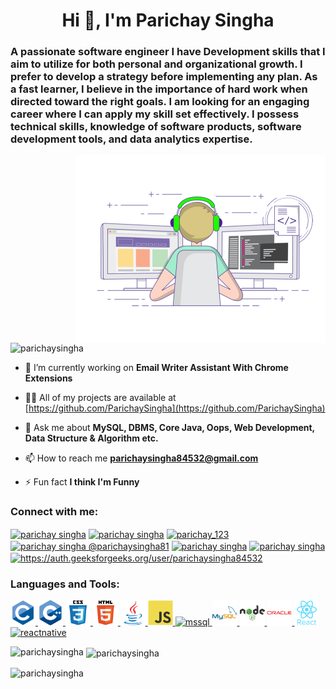 <h1 align="center">Hi 👋, I'm Parichay Singha</h1>
<h3 align="centre">A passionate software engineer I have Development skills that I aim to utilize for both personal and organizational growth. I prefer to develop a strategy before implementing any
 plan. As a fast learner, I believe in the importance of hard work when directed toward the right goals. I am looking for an engaging career where I
 can apply my skill set effectively. I possess technical skills, knowledge of software products, software development tools, and data analytics
 expertise. </h3>
<img align="right" alt="coding" width="400" src="https://github.com/ParichaySingha/Parichay-Singha/blob/main/68747470733a2f2f696d616765732e73717561726573706163652d63646e2e636f6d2f636f6e74656e742f76312f3537363966633430316236333162616231616464623261622f313534313538303631313632342d5445363451474b524a4738535741495553.gif">

<p align="left"> <img src="https://komarev.com/ghpvc/?username=parichaysingha&label=Profile%20views&color=0e75b6&style=flat" alt="parichaysingha" /> </p>

- 🔭 I’m currently working on **Email Writer Assistant With Chrome Extensions**

- 👨‍💻 All of my projects are available at [https://github.com/ParichaySingha](https://github.com/ParichaySingha)

- 💬 Ask me about **MySQL, DBMS, Core Java, Oops, Web Development, Data Structure & Algorithm etc.**

- 📫 How to reach me **parichaysingha84532@gmail.com**

- ⚡ Fun fact **I think I'm Funny**

<h3 align="left">Connect with me:</h3>
<p align="left">
<a href="https://www.linkedin.com/in/parichay-singha-ba2a66194/" target="blank"><img align="center" src="https://raw.githubusercontent.com/rahuldkjain/github-profile-readme-generator/master/src/images/icons/Social/linked-in-alt.svg" alt="parichay singha" height="30" width="40" /></a>
<a href="https://fb.com/parichay singha" target="blank"><img align="center" src="https://raw.githubusercontent.com/rahuldkjain/github-profile-readme-generator/master/src/images/icons/Social/facebook.svg" alt="parichay singha" height="30" width="40" /></a>
<a href="https://www.codechef.com/users/parichay_123" target="blank"><img align="center" src="https://cdn.jsdelivr.net/npm/simple-icons@3.1.0/icons/codechef.svg" alt="parichay_123" height="30" width="40" /></a>
<a href="https://www.hackerrank.com/parichay singha @parichaysingha81" target="blank"><img align="center" src="https://raw.githubusercontent.com/rahuldkjain/github-profile-readme-generator/master/src/images/icons/Social/hackerrank.svg" alt="parichay singha @parichaysingha81" height="30" width="40" /></a>
<a href="https://www.leetcode.com/parichay singha" target="blank"><img align="center" src="https://raw.githubusercontent.com/rahuldkjain/github-profile-readme-generator/master/src/images/icons/Social/leet-code.svg" alt="parichay singha" height="30" width="40" /></a>
<a href="https://www.hackerearth.com/parichay singha" target="blank"><img align="center" src="https://raw.githubusercontent.com/rahuldkjain/github-profile-readme-generator/master/src/images/icons/Social/hackerearth.svg" alt="parichay singha" height="30" width="40" /></a>
<a href="https://auth.geeksforgeeks.org/user/https://auth.geeksforgeeks.org/user/parichaysingha84532" target="blank"><img align="center" src="https://raw.githubusercontent.com/rahuldkjain/github-profile-readme-generator/master/src/images/icons/Social/geeks-for-geeks.svg" alt="https://auth.geeksforgeeks.org/user/parichaysingha84532" height="30" width="40" /></a>
</p>

<h3 align="left">Languages and Tools:</h3>
<p align="left"> <a href="https://www.cprogramming.com/" target="_blank" rel="noreferrer"> <img src="https://raw.githubusercontent.com/devicons/devicon/master/icons/c/c-original.svg" alt="c" width="40" height="40"/> </a> <a href="https://www.w3schools.com/cpp/" target="_blank" rel="noreferrer"> <img src="https://raw.githubusercontent.com/devicons/devicon/master/icons/cplusplus/cplusplus-original.svg" alt="cplusplus" width="40" height="40"/> </a> <a href="https://www.w3schools.com/css/" target="_blank" rel="noreferrer"> <img src="https://raw.githubusercontent.com/devicons/devicon/master/icons/css3/css3-original-wordmark.svg" alt="css3" width="40" height="40"/> </a> <a href="https://www.w3.org/html/" target="_blank" rel="noreferrer"> <img src="https://raw.githubusercontent.com/devicons/devicon/master/icons/html5/html5-original-wordmark.svg" alt="html5" width="40" height="40"/> </a> <a href="https://www.java.com" target="_blank" rel="noreferrer"> <img src="https://raw.githubusercontent.com/devicons/devicon/master/icons/java/java-original.svg" alt="java" width="40" height="40"/> </a> <a href="https://developer.mozilla.org/en-US/docs/Web/JavaScript" target="_blank" rel="noreferrer"> <img src="https://raw.githubusercontent.com/devicons/devicon/master/icons/javascript/javascript-original.svg" alt="javascript" width="40" height="40"/> </a> <a href="https://www.microsoft.com/en-us/sql-server" target="_blank" rel="noreferrer"> <img src="https://www.svgrepo.com/show/303229/microsoft-sql-server-logo.svg" alt="mssql" width="40" height="40"/> </a> <a href="https://www.mysql.com/" target="_blank" rel="noreferrer"> <img src="https://raw.githubusercontent.com/devicons/devicon/master/icons/mysql/mysql-original-wordmark.svg" alt="mysql" width="40" height="40"/> </a> <a href="https://nodejs.org" target="_blank" rel="noreferrer"> <img src="https://raw.githubusercontent.com/devicons/devicon/master/icons/nodejs/nodejs-original-wordmark.svg" alt="nodejs" width="40" height="40"/> </a> <a href="https://www.oracle.com/" target="_blank" rel="noreferrer"> <img src="https://raw.githubusercontent.com/devicons/devicon/master/icons/oracle/oracle-original.svg" alt="oracle" width="40" height="40"/> </a> <a href="https://reactjs.org/" target="_blank" rel="noreferrer"> <img src="https://raw.githubusercontent.com/devicons/devicon/master/icons/react/react-original-wordmark.svg" alt="react" width="40" height="40"/> </a> <a href="https://reactnative.dev/" target="_blank" rel="noreferrer"> <img src="https://reactnative.dev/img/header_logo.svg" alt="reactnative" width="40" height="40"/> </a> </p>

<p><img align="left" src="https://github-readme-stats.vercel.app/api/top-langs?username=parichaysingha&show_icons=true&locale=en&layout=compact" alt="parichaysingha" /></p>

<p>&nbsp;<img align="center" src="https://github-readme-stats.vercel.app/api?username=parichaysingha&show_icons=true&locale=en" alt="parichaysingha" /></p>

<p><img align="center" src="https://github-readme-streak-stats.herokuapp.com/?user=parichaysingha&" alt="parichaysingha" /></p>
